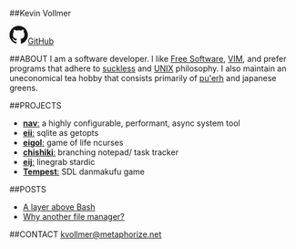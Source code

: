 <meta name="viewport" content="width=device-width, initial-scale=1">
<title>Metaphorize</title>
<link rel="shortcut icon" type="image/png" href="favicon.png"/>
<link rel="stylesheet" href="css/base.css">

##Kevin Vollmer

![](github.png)[GitHub](https://github.com/jollywho)

##ABOUT
I am a software developer.
I like [Free Software](https://www.gnu.org/philosophy/free-sw.html), [VIM](http://www.vim.org/), and prefer programs that adhere to [suckless](http://suckless.org/philosophy) and [UNIX](http://www.catb.org/esr/writings/taoup/html/) philosophy. I also maintain an uneconomical tea hobby that consists primarily of [pu'erh](http://teadb.org/puerh-compendium/) and japanese greens.

##PROJECTS
+ [**nav**:](https://github.com/jollywho/nav)
a highly configurable, performant, async system tool
+ [**eii**:](https://github.com/jollywho/eii)
sqlite as getopts
+ [**eigol**:](https://github.com/jollywho/eigol)
game of life ncurses
+ [**chishiki**:](https://github.com/jollywho/chishiki)
branching notepad/ task tracker
+ [**eij**:](https://github.com/jollywho/eij)
linegrab stardic
+ [**Tempest**:](https://github.com/jollywho/Tempest)
SDL danmakufu game

##POSTS
+ [A layer above Bash](posts/A-layer-above-bash)
+ [Why another file manager?](posts/Why-another-filemanager)

##CONTACT
[kvollmer@metaphorize.net](mailto:kvollmer@metaphorize.net)
